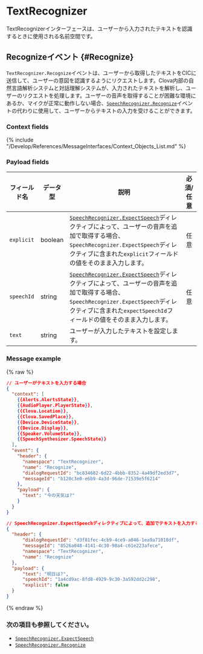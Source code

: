 # TextRecognizer

TextRecognizerインターフェースは、ユーザーから入力されたテキストを認識するときに使用される名前空間です。

## Recognizeイベント {#Recognize}
`TextRecognizer.Recognize`イベントは、ユーザーから取得したテキストをCICに送信して、ユーザーの意図を認識するようにリクエストします。Clova内部の自然言語解析システムと対話理解システムが、入力されたテキストを解析し、ユーザーのリクエストを処理します。ユーザーの音声を取得することが困難な環境にあるか、マイクが正常に動作しない場合、[`SpeechRecognizer.Recognize`](/Develop/References/MessageInterfaces/SpeechRecognizer.md#Recognize)イベントの代わりに使用して、ユーザーからテキストの入力を受けることができます。

### Context fields

{% include "/Develop/References/MessageInterfaces/Context_Objects_List.md" %}

### Payload fields
| フィールド名       | データ型    | 説明                     | 必須/任意 |
|---------------|---------|-----------------------------|:---------:|
| `explicit`         | boolean  | [`SpeechRecognizer.ExpectSpeech`](/Develop/References/MessageInterfaces/SpeechRecognizer.md#ExpectSpeech)ディレクティブによって、ユーザーの音声を追加で取得する場合、`SpeechRecognizer.ExpectSpeech`ディレクティブに含まれた`explicit`フィールドの値をそのまま入力します。  | 任意  |
| `speechId`   | string   | [`SpeechRecognizer.ExpectSpeech`](/Develop/References/MessageInterfaces/SpeechRecognizer.md#ExpectSpeech)ディレクティブによって、ユーザーの音声を追加で取得する場合、`SpeechRecognizer.ExpectSpeech`ディレクティブに含まれた`expectSpeechId`フィールドの値をそのまま入力します。  | 任意  |
| `text`        | string  | ユーザーが入力したテキストを設定します。 |      |

### Message example
{% raw %}
```json
// ユーザーがテキストを入力する場合
{
  "context": [
    {{Alerts.AlertsState}},
    {{AudioPlayer.PlayerState}},
    {{Clova.Location}},
    {{Clova.SavedPlace}},
    {{Device.DeviceState}},
    {{Device.Display}},
    {{Speaker.VolumeState}},
    {{SpeechSynthesizer.SpeechState}}
  ],
  "event": {
    "header": {
      "namespace": "TextRecognizer",
      "name": "Recognize",
      "dialogRequestId": "bc834682-6d22-4bbb-8352-4a49df2ed3d7",
      "messageId": "b120c3e0-e6b9-4a3d-96de-71539e5f6214"
    },
    "payload": {
      "text": "今の天気は?"
    }
  }
}

// SpeechRecognizer.ExpectSpeechディレクティブによって、追加でテキストを入力する場合
{
  "header": {
      "dialogRequestId": "d3f81fec-4cb9-4ce9-a046-1ea9a71018df",
      "messageId": "8526a048-4141-4c30-98a4-c61e223afece",
      "namespace": "TextRecognizer",
      "name": "Recognize"
  },
  "payload": {
      "text": "明日は?",
      "speechId": "1a4cd9ac-8fd8-4929-9c30-3a592dd2c298",
      "explicit": false
  }
}
```
{% endraw %}

### 次の項目も参照してください。
* [`SpeechRecognizer.ExpectSpeech`](/Develop/References/MessageInterfaces/SpeechRecognizer.md#ExpectSpeech)
* [`SpeechRecognizer.Recognize`](/Develop/References/MessageInterfaces/SpeechRecognizer.md#Recognize)

